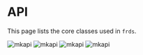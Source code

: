 # API

This page lists the core classes used in `frds`.

![mkapi](frds.data.dataset.Dataset)
![mkapi](frds.measures.base.Measure)
![mkapi](frds.professor.Professor)
![mkapi](frds.ra.research_assistant.ResearchAssistant)

